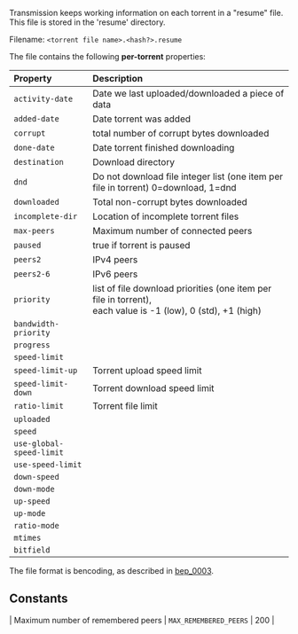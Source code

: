 Transmission keeps working information on each torrent in a "resume" file. This file is stored in the 'resume' directory.

Filename: `<torrent file name>.<hash?>.resume`

The file contains the following **per-torrent** properties:

| Property | Description |
| :-- | :-- |
| `activity-date` | Date we last uploaded/downloaded a piece of data |
| `added-date` | Date torrent was added |
| `corrupt` | total number of corrupt bytes downloaded |
| `done-date` | Date torrent finished downloading |
| `destination` | Download directory |
| `dnd` | Do not download file integer list (one item per file in torrent) 0=download, 1=dnd |
| `downloaded` | Total non-corrupt bytes downloaded |
| `incomplete-dir` | Location of incomplete torrent files |
| `max-peers` | Maximum number of connected peers |
| `paused` | true if torrent is paused |
| `peers2` | IPv4 peers |
| `peers2-6` | IPv6 peers |
| `priority` | list of file download priorities (one item per file in torrent),<br/>each value is -1 (low), 0 (std), +1 (high) |
| `bandwidth-priority` |  |
| `progress` |  |
| `speed-limit` |  |
| `speed-limit-up` | Torrent upload speed limit |
| `speed-limit-down` | Torrent download speed limit |
| `ratio-limit` | Torrent file limit |
| `uploaded` |  |
| `speed` |  |
| `use-global-speed-limit` |  |
| `use-speed-limit` |  |
| `down-speed` |  |
| `down-mode` |  |
| `up-speed` |  |
| `up-mode` |  |
| `ratio-mode` |  |
| `mtimes` |  |
| `bitfield` |  |

The file format is bencoding, as described in [bep_0003](https://www.bittorrent.org/beps/bep_0003.html).

## Constants

| Maximum number of remembered peers | `MAX_REMEMBERED_PEERS` | 200 |
